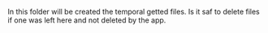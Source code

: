 In this folder will be created the temporal getted files. Is it saf to delete files if one was left here and not deleted by the app.